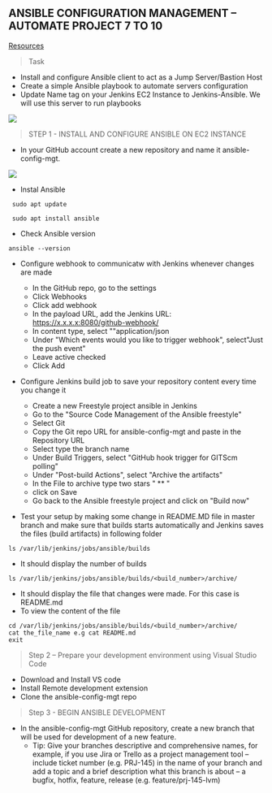 ## ANSIBLE CONFIGURATION MANAGEMENT – AUTOMATE PROJECT 7 TO 10

[Resources](https://www.youtube.com/watch?v=uuhhOhWTrrs)

> Task
- Install and configure Ansible client to act as a Jump Server/Bastion Host
- Create a simple Ansible playbook to automate servers configuration
- Update Name tag on your Jenkins EC2 Instance to Jenkins-Ansible. We will use this server to run playbooks

 ![](images/project11/web-server-reachable.png)

 > STEP 1 - INSTALL AND CONFIGURE ANSIBLE ON EC2 INSTANCE

 - In your GitHub account create a new repository and name it ansible-config-mgt.

  ![](images/project11/web-server-reachable.png)

- Instal Ansible
```
 sudo apt update

 sudo apt install ansible
```

- Check Ansible version
```
ansible --version
```

- Configure webhook to communicatw with Jenkins whenever changes are made
    * In the GitHub repo, go to the settings
    * Click Webhooks
    * Click add webhook
    * In the payload URL, add the Jenkins URL: https://x.x.x.x:8080/github-webhook/
    * In content type, select ""application/json
    * Under "Which events would you like to trigger webhook", select"Just the push event"
    * Leave active checked
    * Click Add

- Configure Jenkins build job to save your repository content every time you change it
    * Create a new Freestyle project ansible in Jenkins
    * Go to the "Source Code Management of the Ansible freestyle"
    * Select Git
    * Copy the Git repo URL for ansible-config-mgt and paste in the Repository URL
    * Select type the branch name
    * Under Build Triggers, select "GitHub hook trigger for GITScm polling"
    * Under "Post-build Actions", select "Archive the artifacts"
    * In the File to archive type two stars " ** "
    * click on Save
    * Go back to the Ansible freestyle project and click on "Build now"
- Test your setup by making some change in README.MD file in master branch and make sure that builds starts automatically and Jenkins saves the files (build artifacts) in following folder
```
ls /var/lib/jenkins/jobs/ansible/builds
```
* It should display the number of builds

```
ls /var/lib/jenkins/jobs/ansible/builds/<build_number>/archive/
```
* It should display the file that changes were made. For this case is README.md
* To view the content of the file 

```
cd /var/lib/jenkins/jobs/ansible/builds/<build_number>/archive/
cat the_file_name e.g cat README.md
exit
```

> Step 2 – Prepare your development environment using Visual Studio Code
- Download and Install VS code
- Install Remote development extension
- Clone the ansible-config-mgt repo

> Step 3 - BEGIN ANSIBLE DEVELOPMENT
- In the ansible-config-mgt GitHub repository, create a new branch that will be used for development of a new feature.
    * Tip: Give your branches descriptive and comprehensive names, for example, if you use Jira or Trello as a project management tool – include ticket number (e.g. PRJ-145) in the name of your branch and add a topic and a brief description what this branch is about – a bugfix, hotfix, feature, release (e.g. feature/prj-145-lvm)

